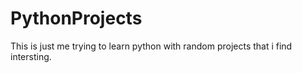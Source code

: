# PythonProjects
<p>
  This is just me trying to learn python with random projects that i find intersting.
  
</p>
